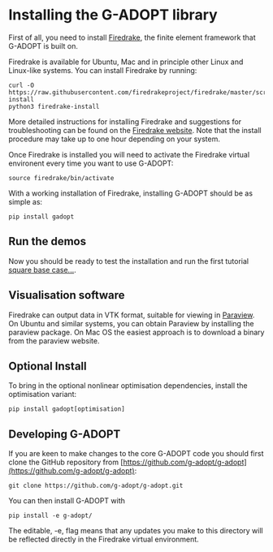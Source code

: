 # Installing the G-ADOPT library

First of all, you need to install [Firedrake](https://www.firedrakeproject.org), the finite element framework that G-ADOPT is built on.

Firedrake is available for Ubuntu, Mac and in principle other Linux and Linux-like systems. 
You can install Firedrake by running: 

    curl -O https://raw.githubusercontent.com/firedrakeproject/firedrake/master/scripts/firedrake-install
    python3 firedrake-install

More detailed instructions for installing Firedrake and suggestions for troubleshooting can be found 
on the [Firedrake website](https://www.firedrakeproject.org/download.html). Note that the install procedure may take 
up to one hour depending on your system.

Once Firedrake is installed you will need to activate the Firedrake virtual environent every time you want 
to use G-ADOPT:

    source firedrake/bin/activate

With a working installation of Firedrake, installing G-ADOPT should be as simple as:

    pip install gadopt


## Run the demos

Now you should be ready to test the installation and run the first tutorial [square base case...]().


## Visualisation software

Firedrake can output data in VTK format, suitable for viewing in [Paraview](https://www.paraview.org/). 
On Ubuntu and similar systems, you can obtain Paraview by installing the paraview package. On Mac OS the 
easiest approach is to download a binary from the paraview website.

## Optional Install

To bring in the optional nonlinear optimisation dependencies, install the optimisation variant:

    pip install gadopt[optimisation]

## Developing G-ADOPT
If you are keen to make changes to the core G-ADOPT code you should first clone the GitHub repository from 
[https://github.com/g-adopt/g-adopt](https://github.com/g-adopt/g-adopt):

    git clone https://github.com/g-adopt/g-adopt.git

You can then install G-ADOPT with 
    
    pip install -e g-adopt/

The editable, -e, flag means that any updates you make to this directory will be reflected directly in the Firedrake virtual environment.
